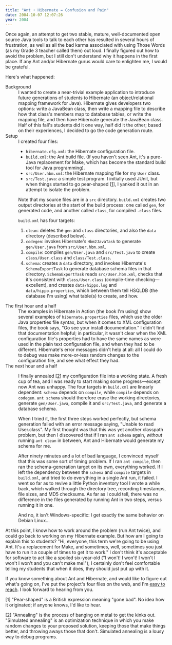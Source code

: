 ```yaml
---
title: "Ant + Hibernate = Confusion and Pain"
date: 2004-10-07 12:07:26
year: 2004
---
```

<p>Once again, an attempt to get two stable, mature, well-documented open source Java tools to talk to each other has resulted in several hours of frustration, as well as all the bad karma associated with using Those Words (as my Grade 3 teacher called them) out loud.  I finally figured out how to avoid the problem, but I still don't understand why it happens in the first place.  If any Ant and/or Hibernate gurus would care to enlighten me, I would be grateful.</p>

<p>Here's what happened:</p>

<dl>

<dt>Background</dt>
<dd>I wanted to create a near-trivial example application to introduce future generations of students to Hibernate (an object/relational mapping framework for Java).  Hibernate gives developers two options: write a JavaBean class, then write a mapping file to describe how that class's members map to database tables, or write the mapping file, and then have Hibernate generate the JavaBean class.  Half of this fall's students did it one way, half did it the other; based on their experiences, I decided to go the code generation route.</dd>

<dt>Setup</dt>
<dd>I created four files:
<ul>
<li><code>hibernate.cfg.xml</code>: the Hibernate configuration file.</li>
<li><code>build.xml</code>: the Ant build file.  (If you haven't seen Ant, it's a pure-Java replacement for Make, which has become the standard build tool for Java programming).</li>
<li><code>src/User.hbm.xml</code>: the Hibernate mapping file for my <code>User</code> class.</li>
<li><code>src/Test.java</code>: a simple test program.  I initially used JUnit, but when things started to go pear-shaped [<a href="#1">1</a>], I yanked it out in an attempt to isolate the problem.</li>
</ul>
<p>Note that my source files are in a <code>src</code> directory.  <code>build.xml</code> creates two output directories at the start of the build process: one called <code>gen</code>, for generated code, and another called <code>class</code>, for compiled <code>.class</code> files.</p>
<p><code>build.xml</code> has four targets:</p>
<ol>
<li><code>clean</code>: deletes the <code>gen</code> and <code>class</code> directories, and also the <code>data</code> directory (described below).</li>
<li><code>codegen</code>: invokes Hibernate's <code>Hbm2JavaTask</code> to generate <code>gen/User.java</code> from <code>src/User.hbm.xml</code>.</li>
<li><code>compile</code>: compiles <code>gen/User.java</code> and <code>src/Test.java</code> to create <code>class/User.class</code> and <code>class/Test.class</code>.</li>
<li><code>schema</code>: creates a <code>data</code> directory, and invokes Hibernate's <code>SchemaExportTask</code> to generate database schema files in that directory.  <code>SchemaExportTask</code> reads <code>src/User.hbm.xml</code>, checks that it's consistent with <code>class/User.class</code>  (compile-time checking—excellent), and creates <code>data/hippo.log</code> and <code>data/hippo.properties</code>, which between them tell HSQLDB (the database I'm using) what table(s) to create, and how.</li>
</ol>
</dd>

<dt>The first hour and a half</dt>
<dd>The examples in Hibernate in Action (the book I'm using) show several examples of <code>hibernate.properties</code> files, which use the older Java properties file syntax, but when it comes to XML configuration files, the book says, "Go see your install documentation."  I didn't find that documentation helpful; in particular, it wasn't clear when the XML configuration file's properties had to have the same names as were used in the plain text configuration file, and when they had to be different.  Hibernate's error messages didn't help at all: all I could do to debug was make more-or-less random changes to the configuration file, and see what effect they had.</dd>

<dt>The next hour and a half</dt>
<dd><p>I finally annealed [<a href="#2">2</a>] my configuration file into a working state.  A fresh cup of tea, and I was ready to start making some progress—except now Ant was unhappy.  The four targets in <code>build.xml</code> are linearly dependent: <code>schema</code> depends on <code>compile</code>, while <code>compile</code> depends on <code>codegen</code>.  <code>ant schema</code> should therefore erase the working directories, generate <code>gen/User.java</code>, compile it and <code>src/Test.java</code>, and generate a database schema.</p>
<p>When I tried it, the first three steps worked perfectly, but schema generation failed with an error message saying, "Unable to read User.class".  My first thought was that this was yet another classpath problem, but then I discovered that if I ran <code>ant schema</code> again, <em>without</em> running <code>ant clean</code> in between, Ant and Hibernate would generate my schema for me.</p>
<p>After ninety minutes and a lot of bad language, I convinced myself that this was some sort of timing problem.  If I ran <code>ant compile</code>, then ran the schema-generation target on its own, everything worked.  If I left the dependency between the <code>schema</code> and <code>compile</code> targets in <code>build.xml</code>, and tried to do everything in a single Ant run, it failed.  I went so far as to revive a little Python inventory tool I wrote a while back, which walked through the directory tree, recording timestamps, file sizes, and MD5 checksums.  As far as I could tell, there was no difference in the files generated by running Ant in two steps, versus running it in one.</p>
<p>And no, it isn't Windows-specific: I get exactly the same behavior on Debian Linux…</p>
</dd>

</dl>

<p>At this point, I know how to work around the problem (run Ant twice), and could go back to working on my Hibernate example.  But how am I going to explain this to students?  "Hi, everyone, this term we're going to be using Ant.  It's a replacement for Make, and sometimes, well, sometimes you just have to run it a couple of times to get it to work."  I don't think it's acceptable for software to act like a spoiled six-year-old ("I won't! I won't! I won't I won't I won't and you can't make me!"); I certainly don't feel comfortable telling my students that when it does, they should just put up with it.</p>

<p>If you know something about Ant and Hibernate, and would like to figure out what's going on, I've put the project's four files on the web, and I'm <a href="mailto:{{site.author.email}}">easy to reach</a>.  I look forward to hearing from you.</p>

<p>[<a name="1">1</a>] "Pear-shaped" is a British expression meaning "gone bad".  No idea how it originated; if anyone knows, I'd like to hear.</p>

<p>[<a name="2">2</a>] "Annealing" is the process of banging on metal to get the kinks out.  "Simulated annealing" is an optimization technique in which you make random changes to your proposed solution, keeping those that make things better, and throwing aways those that don't.  Simulated annealing is a lousy way to debug programs.</p>

